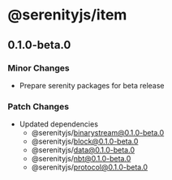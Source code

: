 # @serenityjs/item

## 0.1.0-beta.0

### Minor Changes

- Prepare serenity packages for beta release

### Patch Changes

- Updated dependencies
  - @serenityjs/binarystream@0.1.0-beta.0
  - @serenityjs/block@0.1.0-beta.0
  - @serenityjs/data@0.1.0-beta.0
  - @serenityjs/nbt@0.1.0-beta.0
  - @serenityjs/protocol@0.1.0-beta.0
